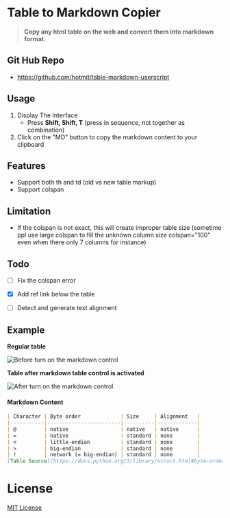# Table to Markdown Copier
> **Copy any html table on the web and convert them into markdown format.**

## Git Hub Repo
* https://github.com/hotmit/table-markdown-userscript

## Usage
1. Display The Interface
	* Press **Shift, Shift, T** (press in sequence, not together as combination)
1. Click on the "MD" button to copy the markdown content to your clipboard

## Features
* Support both th and td (old vs new table markup)
* Support colspan 

## Limitation
* If the colspan is not exact, this will create improper table size (sometime ppl use large colspan to fill the unknown column size colspan="100" even when there only 7 columns for instance)    

## Todo
* [ ] Fix the colspan error
* [x] Add ref link below the table
* [ ] Detect and generate text alignment


## Example

**Regular table**

![Before turn on the markdown control](https://cdn.rawgit.com/hotmit/table-markdown-userscript/ba5e65d6/images/table-b4.png)

**Table after markdown table control is activated**

![After turn on the markdown control](https://cdn.rawgit.com/hotmit/table-markdown-userscript/ba5e65d6/images/table-after.png)


#### Markdown Content
```markdown
| Character | Byte order             | Size     | Alignment   |
|-----------|------------------------|----------|-------------|
| @         | native                 | native   | native      |
| =         | native                 | standard | none        |
| <         | little-endian          | standard | none        |
| >         | big-endian             | standard | none        |
| !         | network (= big-endian) | standard | none        |
[Table Source](https://docs.python.org/3/library/struct.html#byte-order-size-and-alignment)
```

# License
[MIT License](https://github.com/hotmit/table-markdown-userscript/raw/master/LICENSE)